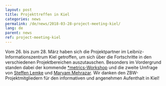 ```yaml
---
layout: post
title: Projekttreffen in Kiel
categories: news
permalink: /de/news/2018-03-28-project-meeting-kiel/
lang: de
parent: news
ref: project-meeting-kiel
---  
```

  
Vom 26. bis zum 28. März haben sich die Projektpartner im Leibniz-Informationszentrum Kiel getroffen, um sich über die Fortschritte in den verschiedenen Projektbereichen auszutauschen. 
Besonders im Vordergrund standen dabei der kommende [*metrics-Workshop](https://metrics-project.net/de/veranstaltungen/workshop2018/) und die zweite Umfrage von [Steffen Lemke](https://metrics-project.net/de/uber_uns/team/) und [Maryam Mehrazar](https://metrics-project.net/de/uber_uns/team/).
Wir danken den ZBW-Projektmitgliedern für den informativen und angenehmen Aufenthalt in Kiel!

